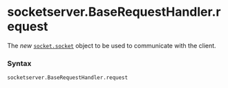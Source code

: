 # socketserver.BaseRequestHandler.request

The *new* [`socket.socket`](/modules/socket/socket.md) object to be used to communicate with the client.

### Syntax

```python
socketserver.BaseRequestHandler.request
```
